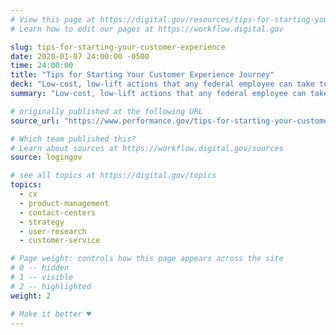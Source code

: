 ```yaml
---
# View this page at https://digital.gov/resources/tips-for-starting-your-customer-experience
# Learn how to edit our pages at https://workflow.digital.gov

slug: tips-for-starting-your-customer-experience
date: 2020-01-07 24:00:00 -0500
time: 24:00:00
title: "Tips for Starting Your Customer Experience Journey"
deck: "Low-cost, low-lift actions that any federal employee can take to improve customer experience. "
summary: "Low-cost, low-lift actions that any federal employee can take to improve customer experience. "

# originally published at the following URL
source_url: "https://www.performance.gov/tips-for-starting-your-customer-experience-journey/"

# Which team published this?
# Learn about sources at https://workflow.digital.gov/sources
source: logingov

# see all topics at https://digital.gov/topics
topics: 
  - cx
  - product-management
  - contact-centers
  - strategy
  - user-research
  - customer-service

# Page weight: controls how this page appears across the site
# 0 -- hidden
# 1 -- visible
# 2 -- highlighted
weight: 2

# Make it better ♥
---
```

